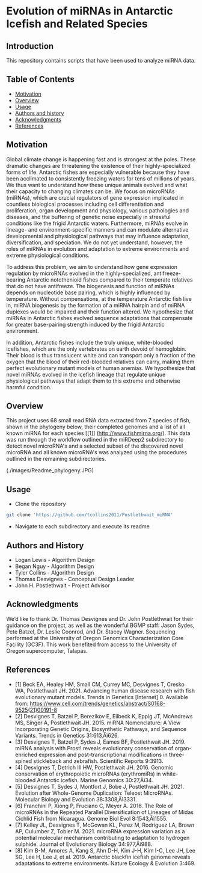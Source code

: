Evolution of miRNAs in Antarctic Icefish and Related Species
=================================================

## Introduction 

This repository contains scripts that have been used to analyze miRNA data.

Table of Contents 
-----------------
* [Motivation](#motivation)
* [Overview](#overview)
* [Usage](#usage)
* [Authors and history](#authors-and-history)
* [Acknowledgments](#acknowledgments)
* [References](#references)

## Motivation

Global climate change is happening fast and is strongest at the poles. These dramatic changes are threatening the existence of their highly-specialized forms of life. Antarctic fishes are especially vulnerable because they have been acclimated to consistently freezing waters for tens of millions of years. We thus want to understand how these unique animals evolved and what their capacity to changing climates can be. We focus on microRNAs (miRNAs), which are crucial regulators of gene expression implicated in countless biological processes including cell differentiation and proliferation, organ development and physiology, various pathologies and diseases, and the buffering of genetic noise especially in stressful conditions like the frigid Antarctic waters. Furthermore, miRNAs evolve in lineage- and environment-specific manners and can modulate alternative developmental and physiological pathways that may influence adaptation, diversification, and speciation. We do not yet understand, however, the roles of miRNAs in evolution and adaptation to extreme environments and extreme physiological conditions. 

To address this problem, we aim to understand how gene expression regulation by microRNAs evolved in the highly-specialized, antifreeze-bearing Antarctic notothenioid fishes compared to their temperate relatives that do not have antifreeze. The biogenesis and function of miRNAs depends on nucleotide base pairing, which is highly influenced by temperature. Without compensations, at the temperature Antarctic fish live in, miRNA biogenesis by the formation of a miRNA hairpin and of miRNA duplexes would be impaired and their function altered. We hypothesize that miRNAs in Antarctic fishes evolved sequence adaptations that compensate for greater base-pairing strength induced by the frigid Antarctic environment.

In addition, Antarctic fishes include the truly unique, white-blooded icefishes, which are the only vertebrates on earth devoid of hemoglobin. Their blood is thus translucent white and can transport only a fraction of the oxygen that the blood of their red-blooded relatives can carry, making them perfect evolutionary mutant models of human anemias. We hypothesize that novel miRNAs evolved in the icefish lineage that regulate unique physiological pathways that adapt them to this extreme and otherwise harmful condition.

## Overview

This project uses 68 small read RNA data extracted from 7 species of fish, shown in the phylogeny below, their completed genomes and a list of all known miRNA for each species [[1]] (http://www.fishmirna.org/). This data was run through the workflow outlined in the miRDeep2 subdirectory to detect novel microRNA's and a selected subset of the discovered novel microRNA and all known microRNA's was analyzed using the procedures outlined in the remaining subdirectories. 

(./images/Readme_phylogeny.JPG)

## Usage
- Clone the repository
```bash
git clone 'https://github.com/tcollins2011/Postlethwait_miRNA'
```
- Navigate to each subdirectory and execute its readme 

## Authors and History

* Logan Lewis - Algorithm Design
* Began Nguy - Algorithm Design
* Tyler Collins - Algorithm Design
* Thomas Desvignes - Conceptual Design Leader
* John H. Postlethwait - Project Advisor

## Acknowledgments

We’d like to thank Dr. Thomas Desvignes and Dr. John Postlethwait for their guidance on the project, as well as the wonderful BGMP staff: Jason Sydes, Pete Batzel, Dr. Leslie Coonrod, and Dr. Stacey Wagner.
Sequencing performed at the University of Oregon Genomics Characterization Core Facility (GC3F). This work benefited from access to the University of Oregon supercomputer, Talapas.
 
## References 
- [1] Beck EA, Healey HM, Small CM, Currey MC, Desvignes T, Cresko WA, Postlethwait JH. 2021. Advancing human disease research with fish evolutionary mutant models. Trends in Genetics [Internet] 0. Available from: https://www.cell.com/trends/genetics/abstract/S0168-9525(21)00191-8
- [2] Desvignes T, Batzel P, Berezikov E, Eilbeck K, Eppig JT, McAndrews MS, Singer A, Postlethwait JH. 2015. miRNA Nomenclature: A View Incorporating Genetic Origins, Biosynthetic Pathways, and Sequence Variants. Trends in Genetics 31:613‚Äì626.
- [3] Desvignes T, Batzel P, Sydes J, Eames BF, Postlethwait JH. 2019. miRNA analysis with Prost! reveals evolutionary conservation of organ-enriched expression and post-transcriptional modifications in three-spined stickleback and zebrafish. Scientific Reports 9:3913.
- [4] Desvignes T, Detrich III HW, Postlethwait JH. 2016. Genomic conservation of erythropoietic microRNAs (erythromiRs) in white-blooded Antarctic icefish. Marine Genomics 30:27‚Äì34.
- [5] Desvignes T, Sydes J, Montfort J, Bobe J, Postlethwait JH. 2021. Evolution after Whole-Genome Duplication: Teleost MicroRNAs. Molecular Biology and Evolution 38:3308‚Äì3331.
- [6] Franchini P, Xiong P, Fruciano C, Meyer A. 2016. The Role of microRNAs in the Repeated Parallel Diversification of Lineages of Midas Cichlid Fish from Nicaragua. Genome Biol Evol 8:1543‚Äì1555.
- [7] Kelley JL, Desvignes T, McGowan KL, Perez M, Rodriguez LA, Brown AP, Culumber Z, Tobler M. 2021. microRNA expression variation as a potential molecular mechanism contributing to adaptation to hydrogen sulphide. Journal of Evolutionary Biology 34:977‚Äì988.
- [8] Kim B-M, Amores A, Kang S, Ahn D-H, Kim J-H, Kim I-C, Lee JH, Lee SG, Lee H, Lee J, et al. 2019. Antarctic blackfin icefish genome reveals adaptations to extreme environments. Nature Ecology & Evolution 3:469.